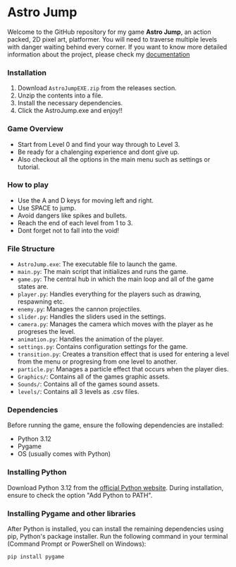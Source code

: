# Astro Jump

Welcome to the GitHub repository for my game **Astro Jump**, an action packed, 2D pixel art, platformer. You will need to traverse multiple levels with danger waiting behind every corner. If you want to know more detailed information about the project, please check my [documentation](https://astro-jump-docs.vercel.app)

### Installation

1. Download `AstroJumpEXE.zip` from the releases section.
2. Unzip the contents into a file.
3. Install the necessary dependencies.
4. Click the AstroJump.exe and enjoy!!

### Game Overview

- Start from Level 0 and find your way through to Level 3.
- Be ready for a chalenging experience and dont give up.
- Also checkout all the options in the main menu such as settings or tutorial.

### How to play

- Use the A and D keys for moving left and right.
- Use SPACE to jump.
- Avoid dangers like spikes and bullets.
- Reach the end of each level from 1 to 3.
- Dont forget not to fall into the void!

### File Structure

- `AstroJump.exe`: The executable file to launch the game.
- `main.py`: The main script that initializes and runs the game.
- `game.py`: The central hub in which the main loop and all of the game states are.
- `player.py`: Handles everything for the players such as drawing, respawning etc.
- `enemy.py`: Manages the cannon projectiles.
- `slider.py`: Handles the sliders used in the settings.
- `camera.py`: Manages the camera which moves with the player as he progreses the level.
- `animation.py`: Handles the animation of the player.
- `settings.py`: Contains configuration settings for the game.
- `transition.py`: Creates a transition effect that is used for entering a level from the menu or progresing from one level to another.
- `particle.py`: Manages a particle effect that occurs when the player dies.
- `Graphics/`: Contains all of the games graphic assets.
- `Sounds/`: Contains all of the games sound assets.
- `levels/`: Contains all 3 levels as .csv files.

### Dependencies

Before running the game, ensure the following dependencies are installed:

- Python 3.12
- Pygame
- OS (usually comes with Python)

### Installing Python

Download Python 3.12 from the [official Python website](https://www.python.org/). During installation, ensure to check the option "Add Python to PATH".

### Installing Pygame and other libraries

After Python is installed, you can install the remaining dependencies using pip, Python's package installer. Run the following command in your terminal (Command Prompt or PowerShell on Windows):

```bash
pip install pygame 
